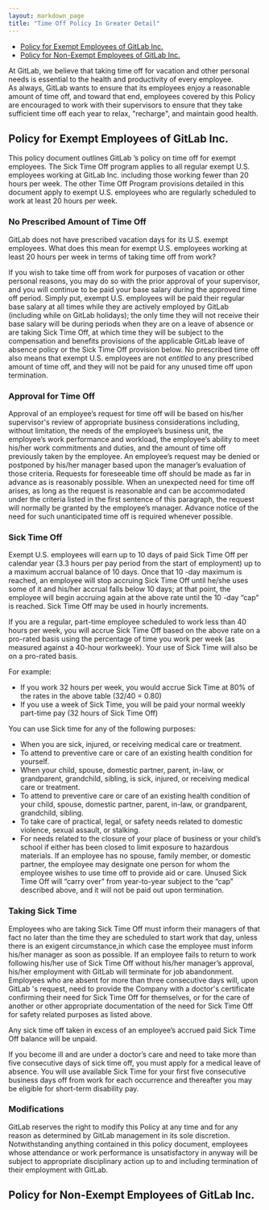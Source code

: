 ```yaml
---
layout: markdown_page
title: "Time Off Policy In Greater Detail"
---
```

* [Policy for Exempt Employees of GitLab Inc.](#pto-exempt)
* [Policy for Non-Exempt Employees of GitLab Inc.](#pto-nonexempt)

At GitLab, we believe that taking time off for vacation and other personal needs is essential to the health and productivity of every employee.   
As always, GitLab wants to ensure that its employees enjoy a reasonable amount of time off, and toward that end, employees covered by this Policy 
are encouraged to work with their supervisors to ensure that they take sufficient time off each year to relax, "recharge", and maintain good health.

## Policy for Exempt Employees of GitLab Inc. <a name="pto-exempt"></a>
 
This policy document outlines GitLab ’s policy on time off for exempt employees. The Sick Time Off program applies to all regular exempt U.S. employees
working at GitLab Inc. including those working fewer than 20 hours per week.  The other Time Off Program provisions detailed in this document apply to 
exempt U.S. employees who are regularly scheduled to work at least 20 hours per week.

### No Prescribed Amount of Time Off
GitLab  does not have prescribed vacation days for its U.S. exempt employees.   What does this mean for exempt U.S. employees working at least 20 hours 
per week in terms of taking time off from work? 

If you wish to take time off from work for purposes of vacation or other personal reasons, you may do so 
with the prior approval of your supervisor, and you will continue to be paid your base salary during the approved time off period. Simply put, exempt 
U.S. employees will be paid their regular base salary at all times while they are actively employed by GitLab  (including while on GitLab  holidays); 
the only time they will not receive their base salary will be during periods when they are on a leave of absence or are taking Sick Time Off, at which 
time they will be subject to the compensation and benefits provisions of the applicable GitLab  leave of absence policy or the Sick Time Off provision 
below. No prescribed time off also means that exempt U.S. employees are not *entitled* to any prescribed amount of time off, and they will not be paid 
for any unused time off upon termination.

### Approval for Time Off
Approval of an employee’s request for time off will be based on his/her supervisor's review of appropriate business considerations including, without 
limitation, the needs of the employee’s business unit, the employee’s work performance and workload, the employee’s ability to meet his/her work 
commitments and duties, and the amount of time off previously taken by the employee. An employee’s request may be denied or postponed by his/her 
manager based upon the manager’s evaluation of those criteria. Requests for foreseeable time off should be made as far in advance as is reasonably 
possible. When an unexpected need for time off arises, as long as the request is reasonable and can be accommodated under the criteria listed in the 
first sentence of this paragraph, the request will normally be granted by the employee’s manager. Advance notice of the need for such unanticipated time 
off is required whenever possible.
 
### Sick Time Off

Exempt U.S. employees will earn up to 10 days of paid Sick Time Off per calendar year (3.3 hours per pay period from the start of employment) up to a 
maximum accrual balance of 10 days. Once that 10 -day maximum is reached, an employee will stop accruing Sick Time Off until he/she uses some of it and
his/her accrual falls below 10  days; at that point, the employee will begin accruing again at the above rate until the 10 -day “cap” is reached. Sick 
Time Off may be used in hourly increments.


If you are a regular, part-time employee scheduled to work less than 40 hours per week, you will accrue Sick Time Off based on the above rate on a 
pro-rated basis using the percentage of time you work per week (as measured against a 40-hour workweek). Your use of Sick Time will also be on a 
pro-rated basis.

For example:  

*  If you work 32 hours per week, you would accrue Sick Time at 80% of the rates in the above table (32/40 = 0.80)
*  If you use a week of Sick Time, you will be paid your normal weekly part-time pay (32 hours of Sick Time Off)

You can use Sick time for any of the following purposes:

*  When you are sick, injured, or receiving medical care or treatment.
*  To attend to preventive care or care of an existing health condition for yourself.
*  When your child, spouse, domestic partner, parent, in-law, or grandparent, grandchild, sibling, is sick, injured, or receiving medical care or treatment.
*  To attend to preventive care or care of an existing health condition of your child, spouse, domestic partner, parent, in-law, or grandparent, 
grandchild, sibling.
*  To take care of practical, legal, or safety needs related to domestic violence, sexual assault, or stalking.
*  For needs related to the closure of your place of business or your child’s school if either has been closed to limit exposure to hazardous materials.
If an employee has no spouse, family member, or domestic partner, the employee may designate one person for whom the employee wishes to use time off 
to provide aid or care. Unused Sick Time Off will “carry over” from year-to-year subject to the “cap” described above, and it will not be paid out upon 
termination.

### Taking Sick Time
Employees who are taking Sick Time Off must inform their managers of that fact no later than the time they are scheduled to start work that day, unless 
there is an exigent circumstance,in which case the employee must inform his/her manager as soon as possible. If an employee fails to return to work 
following his/her use of Sick Time Off without his/her manager’s approval, his/her employment with GitLab  will terminate for job abandonment. Employees 
who are absent for more than three consecutive days will, upon GitLab 's request, need to provide the Company with a doctor's certificate confirming 
their need for Sick Time Off for themselves, or for the care of another or other appropriate documentation of the need for Sick Time Off for safety 
related purposes as listed above.

Any sick time off taken in excess of an employee’s accrued paid Sick Time Off balance will be unpaid.

If you become ill and are under a doctor’s care and need to take more than five consecutive days of sick time off, you must apply for a medical leave 
of absence. You will use available Sick Time for your first five consecutive business days off from work for each occurrence and thereafter you may be
eligible for short-term disability pay. 

### Modifications
GitLab  reserves the right to modify this Policy at any time and for any reason as determined by GitLab  management in its sole discretion. 
Notwithstanding anything contained in this policy document, employees whose attendance or work performance is unsatisfactory in anyway will be 
subject to appropriate disciplinary action up to and including termination of their employment with GitLab.

## Policy for Non-Exempt Employees of GitLab Inc. <a name="pto-nonexempt"></a>